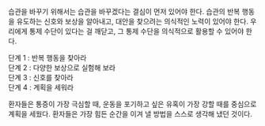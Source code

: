 습관을 바꾸기 위해서는 습관을 바꾸겠다는 결심이 먼저 있어야 한다.
습관의 반복 행동을 유도하는 신호와 보상을 알아내고, 대안을 찾으려는 의식적인 노력이 있어야 한다.
우리에게 통제 수단이 있다는 걸 깨닫고, 그 통제 수단을 의식적으로 활용할 수 있어야 한다.

단계 1 : 반복 행동을 찾아라<br>
단계 2 : 다양한 보상으로 실험해 보라<br>
단계 3 : 신호를 찾아라<br>
단계 4 : 계획을 세워라

환자들은 통증이 가장 극심할 때, 운동을 포기하고 싶은 유혹이 가장 강할 때를 중심으로 계획을 세웠다.
환자들은 가장 힘든 순간을 이겨 낼 방법을 스스로 생각해 냈던 것이다.
